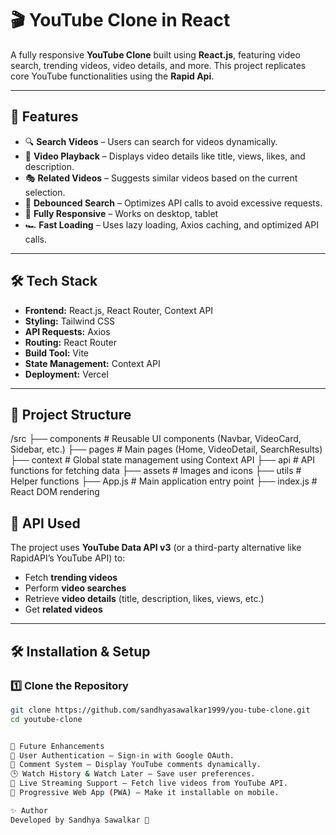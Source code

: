 # 🎬 YouTube Clone in React

A fully responsive **YouTube Clone** built using **React.js**, featuring video search, trending videos, video details, and more. This project replicates core YouTube functionalities using the **Rapid Api**.

---

## 🚀 Features

- 🔍 **Search Videos** – Users can search for videos dynamically.
- 🎥 **Video Playback** – Displays video details like title, views, likes, and description.
- 🎭 **Related Videos** – Suggests similar videos based on the current selection.
- 🔄 **Debounced Search** – Optimizes API calls to avoid excessive requests.
- 📱 **Fully Responsive** – Works on desktop, tablet
- 🏎️ **Fast Loading** – Uses lazy loading, Axios caching, and optimized API calls.

---

## 🛠 Tech Stack

- **Frontend:** React.js, React Router, Context API
- **Styling:** Tailwind CSS 
- **API Requests:** Axios
- **Routing:** React Router
- **Build Tool:** Vite 
- **State Management:** Context API 
- **Deployment:** Vercel

---

## 📂 Project Structure

/src ├── components # Reusable UI components (Navbar, VideoCard, Sidebar, etc.) 
     ├── pages # Main pages (Home, VideoDetail, SearchResults) 
     ├── context # Global state management using Context API
     ├── api # API functions for fetching data ├── assets # Images and icons 
     ├── utils # Helper functions 
     ├── App.js # Main application entry point 
     ├── index.js # React DOM rendering

## 🔗 API Used

The project uses **YouTube Data API v3** (or a third-party alternative like RapidAPI’s YouTube API) to:
- Fetch **trending videos**
- Perform **video searches**
- Retrieve **video details** (title, description, likes, views, etc.)
- Get **related videos**

---

## 🛠 Installation & Setup

### 1️⃣ Clone the Repository
```sh
git clone https://github.com/sandhyasawalkar1999/you-tube-clone.git
cd youtube-clone


🔧 Future Enhancements
🔐 User Authentication – Sign-in with Google OAuth.
💬 Comment System – Display YouTube comments dynamically.
🕒 Watch History & Watch Later – Save user preferences.
📡 Live Streaming Support – Fetch live videos from YouTube API.
📱 Progressive Web App (PWA) – Make it installable on mobile.

✨ Author
Developed by Sandhya Sawalkar 🚀
